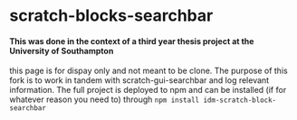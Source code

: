 # scratch-blocks-searchbar
#### This was done in the context of a third year thesis project at the University of Southampton

this page is for dispay only and not meant to be clone. The purpose of this fork is to work in tandem with scratch-gui-searchbar and log relevant information.
The full project is deployed to npm and can be installed (if for whatever reason you need to) through `npm install idm-scratch-block-searchbar`
